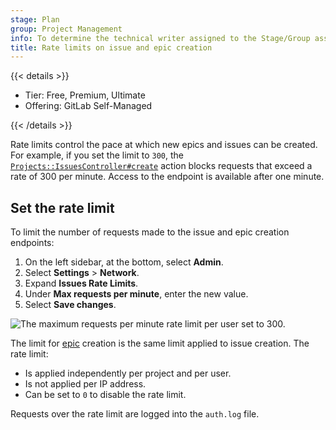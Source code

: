 ```yaml
---
stage: Plan
group: Project Management
info: To determine the technical writer assigned to the Stage/Group associated with this page, see https://handbook.gitlab.com/handbook/product/ux/technical-writing/#assignments
title: Rate limits on issue and epic creation
---
```


{{< details >}}

- Tier: Free, Premium, Ultimate
- Offering: GitLab Self-Managed

{{< /details >}}

Rate limits control the pace at which new epics and issues can be created.
For example, if you set the limit to `300`, the
[`Projects::IssuesController#create`](https://gitlab.com/gitlab-org/gitlab/blob/master/app/controllers/projects/issues_controller.rb)
action blocks requests that exceed a rate of 300 per minute. Access to the endpoint is available after one minute.

## Set the rate limit

To limit the number of requests made to the issue and epic creation endpoints:

1. On the left sidebar, at the bottom, select **Admin**.
1. Select **Settings** > **Network**.
1. Expand **Issues Rate Limits**.
1. Under **Max requests per minute**, enter the new value.
1. Select **Save changes**.

![The maximum requests per minute rate limit per user set to 300.](img/rate_limit_on_issues_creation_v14_2.png)

The limit for [epic](../../user/group/epics/_index.md) creation is the same limit applied to issue creation. The rate limit:

- Is applied independently per project and per user.
- Is not applied per IP address.
- Can be set to `0` to disable the rate limit.

Requests over the rate limit are logged into the `auth.log` file.
